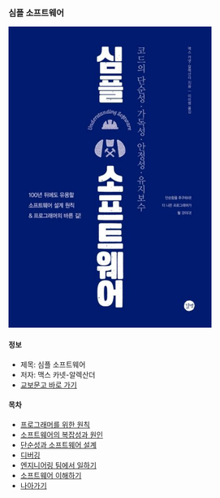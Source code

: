 ### 심플 소프트웨어

<img src="thumbnail.png" width="400">

#### 정보

- 제목: 심플 소프트웨어
- 저자: 맥스 카넷-알렉산더
- [교보문고 바로 가기](https://product.kyobobook.co.kr/detail/S000001792928)

#### 목차

- [프로그래머를 위한 원칙](프로그래머를_위한_원칙/README.md)
- [소프트웨어의 복잡성과 원인](소프트웨어의_복잡성과_원인/README.md)
- [단순성과 소프트웨어 설계](단순성과_소프트웨어_설계/README.md)
- [디버깅](디버깅/README.md)
- [엔지니어링 팀에서 일하기](엔지니어링_팀에서_일하기/README.md)
- [소프트웨어 이해하기](소프트웨어_이해하기/README.md)
- [나아가기](나아가기/README.md)
